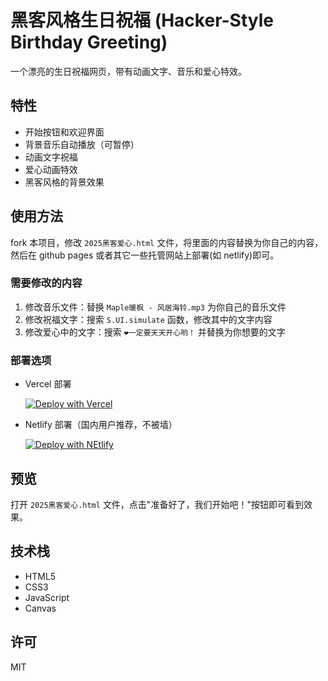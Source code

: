 # 黑客风格生日祝福 (Hacker-Style Birthday Greeting)

一个漂亮的生日祝福网页，带有动画文字、音乐和爱心特效。

## 特性

- 开始按钮和欢迎界面
- 背景音乐自动播放（可暂停）
- 动画文字祝福
- 爱心动画特效
- 黑客风格的背景效果

## 使用方法

fork 本项目，修改 `2025黑客爱心.html` 文件，将里面的内容替换为你自己的内容，然后在 github pages 或者其它一些托管网站上部署(如 netlify)即可。

### 需要修改的内容

1. 修改音乐文件：替换 `Maple暖枫 - 风居海铃.mp3` 为你自己的音乐文件
2. 修改祝福文字：搜索 `S.UI.simulate` 函数，修改其中的文字内容
3. 修改爱心中的文字：搜索 `❤一定要天天开心哟！` 并替换为你想要的文字

### 部署选项

- Vercel 部署

   [![Deploy with Vercel](https://vercel.com/button)](https://github.com/turnwind/happy_birthday)

- Netlify 部署（国内用户推荐，不被墙）

   [![Deploy with NEtlify](https://www.netlify.com/img/deploy/button.svg)](https://github.com/turnwind/happy_birthday)

## 预览

打开 `2025黑客爱心.html` 文件，点击"准备好了，我们开始吧！"按钮即可看到效果。

## 技术栈

- HTML5
- CSS3
- JavaScript
- Canvas

## 许可

MIT
